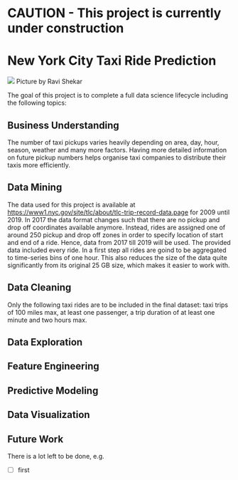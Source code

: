 # CAUTION - This project is currently under construction
# New York City Taxi Ride Prediction
![](http://shekhar.info/images/pickups.jpg)
Picture by Ravi Shekar

The goal of this project is to complete a full data science lifecycle including the following topics:

## Business Understanding 
The number of taxi pickups varies heavily depending on area, day, hour, season, weather and many more factors. Having more detailed information on future pickup numbers helps organise taxi companies to distribute their taxis more efficiently. 
## Data Mining
The data used for this project is available at https://www1.nyc.gov/site/tlc/about/tlc-trip-record-data.page for 2009 until 2019. In 2017 the data format changes such that there are no pickup and drop off coordinates available anymore. Instead, rides are assigned one of around 250 pickup and drop off zones in order to specify location of start and end of a ride. Hence, data from 2017 till 2019 will be used. The provided data included every ride. In a first step all rides are goind to be aggregated to time-series bins of one hour. This also reduces the size of the data quite significantly from its original 25 GB size, which makes it easier to work with.
## Data Cleaning
Only the following taxi rides are to be included in the final dataset: taxi trips of 100 miles max, at least one passenger, a trip duration of at least one minute and two hours max. 
## Data Exploration
## Feature Engineering
## Predictive Modeling
## Data Visualization


## Future Work
There is a lot left to be done, e.g.
- [ ] first
